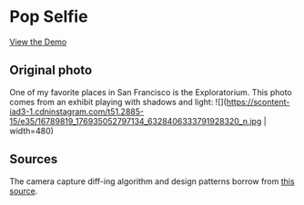 # Pop Selfie
[View the Demo](https://jffng.github.io/popselfie)

## Original photo
One of my favorite places in San Francisco is the Exploratorium. This photo comes from an exhibit playing with shadows and light:
![](https://scontent-iad3-1.cdninstagram.com/t51.2885-15/e35/16789819_176935052797134_6328406333791928320_n.jpg | width=480)

## Sources
The camera capture diff-ing algorithm and design patterns borrow from [this source](http://codersblock.com/blog/motion-detection-with-javascript/).
